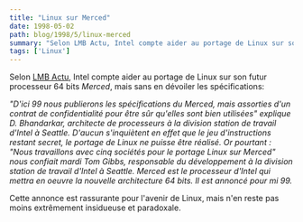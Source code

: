 ```yaml
---
title: "Linux sur Merced"
date: 1998-05-02
path: blog/1998/5/linux-merced
summary: "Selon LMB Actu, Intel compte aider au portage de Linux sur son futur processeur 64 bits Merced, mais sans en dévoiler les spécifications: \"D'ici 99 nous publierons les spécifications du Merced, mais assorties d'un contrat de confidentialité pour être sûr qu'elles sont bien utilisées\" explique D."
tags: ['Linux']
---
```


<P>
Selon <A HREF="http://www.lmb.cnrs.fr/Webdo.html">LMB Actu</A>,
Intel compte aider au portage de Linux sur son futur processeur 64 bits
<EM>Merced</EM>, mais sans en dévoiler les spécifications:
</P>

<P>
<EM>
"D'ici 99 nous publierons les spécifications du Merced, mais assorties d'un
contrat de confidentialité pour être sûr qu'elles sont bien utilisées"
explique D. Bhandarkar, architecte de processeurs à la division station de
travail d'Intel à Seattle. D'aucun s'inquiètent en effet que le jeu
d'instructions restant secret, le portage de Linux ne puisse être réalisé.
Or pourtant : "Nous travaillons avec cinq sociétés pour le portage Linux
sur Merced" nous confiait mardi Tom Gibbs, responsable du développement à
la division station de travail d'Intel à Seattle.
Merced est le processeur d'Intel qui mettra en oeuvre la nouvelle
architecture 64 bits. Il est annoncé pour mi 99.
</EM>
</P>

<P>
Cette annonce est rassurante pour l'avenir de Linux, mais n'en reste pas
moins extrêmement insidueuse et paradoxale.
</P>



